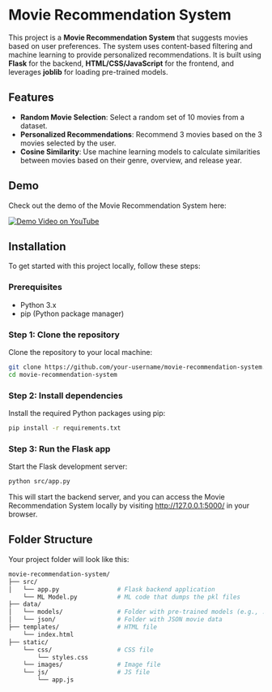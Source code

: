 # Movie Recommendation System

This project is a **Movie Recommendation System** that suggests movies based on user preferences. The system uses content-based filtering and machine learning to provide personalized recommendations. It is built using **Flask** for the backend, **HTML/CSS/JavaScript** for the frontend, and leverages **joblib** for loading pre-trained models.

## Features

- **Random Movie Selection**: Select a random set of 10 movies from a dataset.
- **Personalized Recommendations**: Recommend 3 movies based on the 3 movies selected by the user.
- **Cosine Similarity**: Use machine learning models to calculate similarities between movies based on their genre, overview, and release year.
  
## Demo

Check out the demo of the Movie Recommendation System here:

[![Demo Video on YouTube](https://img.youtube.com/vi/RQq0XiE4nj4/0.jpg)](https://www.youtube.com/watch?v=RQq0XiE4nj4)

## Installation

To get started with this project locally, follow these steps:

### Prerequisites

- Python 3.x
- pip (Python package manager)

### Step 1: Clone the repository

Clone the repository to your local machine:

```bash
git clone https://github.com/your-username/movie-recommendation-system.git
cd movie-recommendation-system
```

### Step 2: Install dependencies

Install the required Python packages using pip:

```bash
pip install -r requirements.txt
```

### Step 3: Run the Flask app

Start the Flask development server:

```bash
python src/app.py
```

This will start the backend server, and you can access the Movie Recommendation System locally by visiting http://127.0.0.1:5000/ in your browser.

## Folder Structure

Your project folder will look like this:

```bash
movie-recommendation-system/
├── src/
│   └── app.py                # Flask backend application
    └── ML Model.py           # ML code that dumps the pkl files
├── data/
│   └── models/               # Folder with pre-trained models (e.g., .pkl files)
│   └── json/                 # Folder with JSON movie data
├── templates/                # HTML file
    └── index.html
├── static/                   
    └── css/                  # CSS file  
        └── styles.css 
    └── images/               # Image file
    └── js/                   # JS file
        └── app.js
```
